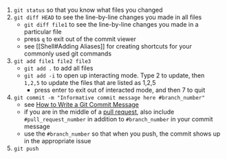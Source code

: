 1. `git status` so that you know what files you changed
2. `git diff HEAD` to see the line-by-line changes you made in all files
	- `git diff file1` to see the line-by-line changes you made in a particular file
	- press `q` to exit out of the commit viewer
	- see [[Shell#Adding Aliases]] for creating shortcuts for your commonly used git commands
3. `git add file1 file2 file3` 
	- `git add .` to add all files
	- `git add -i` to open up interacting mode. Type 2 to update, then `1,2,5` to update the files that are listed as 1,2,5
		- press enter to exit out of interacted mode, and then 7 to quit
4. `git commit -m "Informative commit message here #branch_number"`
	- see [How to Write a Git Commit Message](https://cbea.ms/git-commit/)
	- if you are in the middle of a [pull request](https://docs.github.com/en/pull-requests/collaborating-with-pull-requests/proposing-changes-to-your-work-with-pull-requests/about-pull-requests), also include `#pull_request_number` in addition to `#branch_number` in your commit message
	- use the `#branch_number` so that when you push, the commit shows up in the appropriate issue
5. `git push`